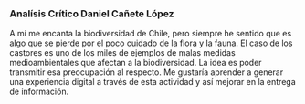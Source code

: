 ### Analísis Crítico Daniel Cañete López ###

A mí me encanta la biodiversidad de Chile, pero siempre he sentido que es algo que se pierde por el poco cuidado de la flora y la fauna. El caso de los castores es uno de los miles de ejemplos de malas medidas medioambientales que afectan a la biodiversidad. La idea es poder transmitir esa preocupación al respecto. Me gustaría aprender a generar una experiencia digital a través de esta actividad y así mejorar en la entrega de información.